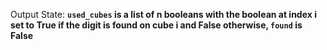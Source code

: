 Output State: **`used_cubes` is a list of n booleans with the boolean at index i set to True if the digit is found on cube i and False otherwise, `found` is False**